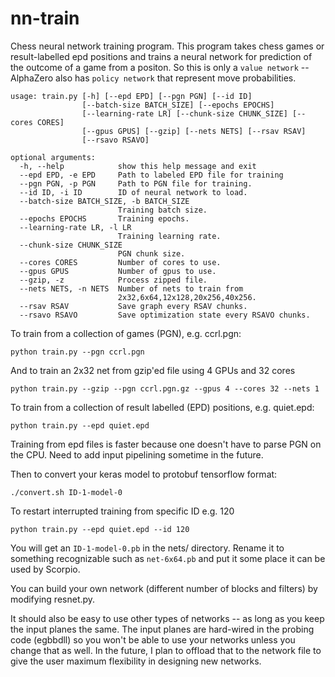 # nn-train
Chess neural network training program. This program takes chess games or result-labelled
epd positions and trains a neural network for prediction of the outcome of a game from a positon. 
So this is only a `value network` -- AlphaZero also has `policy network` that represent move probabilities.

	usage: train.py [-h] [--epd EPD] [--pgn PGN] [--id ID]
	                [--batch-size BATCH_SIZE] [--epochs EPOCHS]
	                [--learning-rate LR] [--chunk-size CHUNK_SIZE] [--cores CORES]
	                [--gpus GPUS] [--gzip] [--nets NETS] [--rsav RSAV]
	                [--rsavo RSAVO]

	optional arguments:
	  -h, --help            show this help message and exit
	  --epd EPD, -e EPD     Path to labeled EPD file for training
	  --pgn PGN, -p PGN     Path to PGN file for training.
	  --id ID, -i ID        ID of neural network to load.
	  --batch-size BATCH_SIZE, -b BATCH_SIZE
	                        Training batch size.
	  --epochs EPOCHS       Training epochs.
	  --learning-rate LR, -l LR
	                        Training learning rate.
	  --chunk-size CHUNK_SIZE
	                        PGN chunk size.
	  --cores CORES         Number of cores to use.
	  --gpus GPUS           Number of gpus to use.
	  --gzip, -z            Process zipped file.
	  --nets NETS, -n NETS  Number of nets to train from
	                        2x32,6x64,12x128,20x256,40x256.
	  --rsav RSAV           Save graph every RSAV chunks.
	  --rsavo RSAVO         Save optimization state every RSAVO chunks.


To train from a collection of games (PGN), e.g. ccrl.pgn:
    
    python train.py --pgn ccrl.pgn

And to train an 2x32 net from gzip'ed file using 4 GPUs and 32 cores

    python train.py --gzip --pgn ccrl.pgn.gz --gpus 4 --cores 32 --nets 1

To train from a collection of result labelled (EPD) positions, e.g. quiet.epd:
    
    python train.py --epd quiet.epd

Training from epd files is faster because one doesn't have to parse PGN on the CPU.
Need to add input pipelining sometime in the future.

Then to convert your keras model to protobuf tensorflow format:
    
    ./convert.sh ID-1-model-0

To restart interrupted training from specific ID e.g. 120
    
    python train.py --epd quiet.epd --id 120

You will get an `ID-1-model-0.pb` in the nets/ directory. Rename it to something recognizable such 
as `net-6x64.pb` and put it some place it can be used by Scorpio.

You can build your own network (different number of blocks and filters) by modifying resnet.py.

It should also be easy to use other types of networks -- as long as you keep the input planes the same.
The input planes are hard-wired in the probing code (egbbdll) so you won't be able to use your networks
unless you change that as well. In the future, I plan to offload that to the network file to give the user
maximum flexibility in designing new networks.